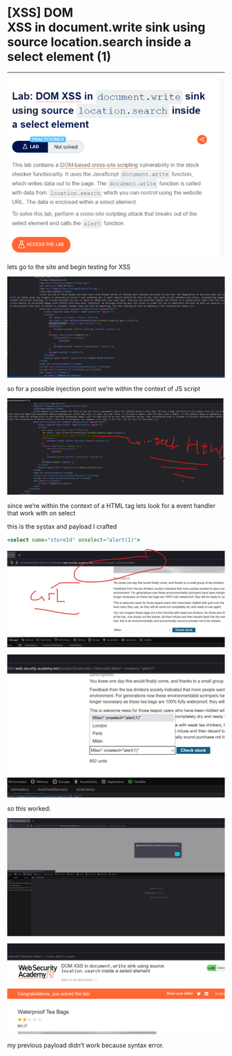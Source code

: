 # [XSS] DOM XSS in document.write sink using source location.search inside a select element (1)

---

![Untitled](%5BXSS%5D%20DOM%20XSS%20in%20document%20write%20sink%20using%20source%20%2090131e0752054f3e9e6062c9889ddd97/Untitled.png)

lets go to the site and begin testing for XSS 

![Untitled](%5BXSS%5D%20DOM%20XSS%20in%20document%20write%20sink%20using%20source%20%2090131e0752054f3e9e6062c9889ddd97/Untitled%201.png)

so for a possible injection point we’re within the context of JS script 

![Untitled](%5BXSS%5D%20DOM%20XSS%20in%20document%20write%20sink%20using%20source%20%2090131e0752054f3e9e6062c9889ddd97/Untitled%202.png)

since we’re within the context of a HTML tag lets look for a event handler that work with on select 

this is the systax and payload I crafted 

```jsx
<select name="storeId" onselect="alert(1)">
```

![Untitled](%5BXSS%5D%20DOM%20XSS%20in%20document%20write%20sink%20using%20source%20%2090131e0752054f3e9e6062c9889ddd97/Untitled%203.png)

![Untitled](%5BXSS%5D%20DOM%20XSS%20in%20document%20write%20sink%20using%20source%20%2090131e0752054f3e9e6062c9889ddd97/Untitled%204.png)

so this worked: 

![Untitled](%5BXSS%5D%20DOM%20XSS%20in%20document%20write%20sink%20using%20source%20%2090131e0752054f3e9e6062c9889ddd97/Untitled%205.png)

![Untitled](%5BXSS%5D%20DOM%20XSS%20in%20document%20write%20sink%20using%20source%20%2090131e0752054f3e9e6062c9889ddd97/Untitled%206.png)

my previous payload didn’t work because syntax error.